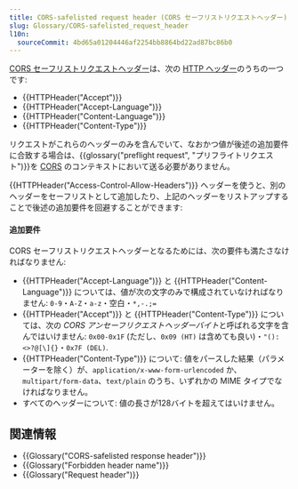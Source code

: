 ```yaml
---
title: CORS-safelisted request header (CORS セーフリストリクエストヘッダー)
slug: Glossary/CORS-safelisted_request_header
l10n:
  sourceCommit: 4bd65a01204446af2254bb8864bd22ad87bc86b0
---
```


[CORS セーフリストリクエストヘッダー](https://fetch.spec.whatwg.org/#cors-safelisted-request-header)は、次の [HTTP ヘッダー](/ja/docs/Web/HTTP/Headers)のうちの一つです:

- {{HTTPHeader("Accept")}}
- {{HTTPHeader("Accept-Language")}}
- {{HTTPHeader("Content-Language")}}
- {{HTTPHeader("Content-Type")}}

リクエストがこれらのヘッダーのみを含んでいて、なおかつ値が後述の追加要件に合致する場合は、{{glossary("preflight request", "プリフライトリクエスト")}}を [CORS](/ja/docs/Glossary/CORS) のコンテキストにおいて送る必要がありません。

{{HTTPHeader("Access-Control-Allow-Headers")}} ヘッダーを使うと、別のヘッダーをセーフリストとして追加したり、上記のヘッダーをリストアップすることで後述の追加要件を回避することができます:

#### 追加要件

CORS セーフリストリクエストヘッダーとなるためには、次の要件も満たさなければなりません:

- {{HTTPHeader("Accept-Language")}} と {{HTTPHeader("Content-Language")}} については、値が次の文字のみで構成されていなければなりません: `0-9`・`A-Z`・`a-z`・空白・`*,-.;=`
- {{HTTPHeader("Accept")}} と {{HTTPHeader("Content-Type")}} については、次の *CORS アンセーフリクエストヘッダーバイト*と呼ばれる文字を含んではいけません: `0x00-0x1F` (ただし、`0x09 (HT)` は含めても良い)・`"():<>?@[\]{}`・`0x7F (DEL)`.
- {{HTTPHeader("Content-Type")}} について: 値をパースした結果（パラメーターを除く）が、`application/x-www-form-urlencoded` か、`multipart/form-data`、`text/plain` のうち、いずれかの MIME タイプでなければなりません。
- すべてのヘッダーについて: 値の長さが128バイトを超えてはいけません。

## 関連情報

- {{Glossary("CORS-safelisted response header")}}
- {{Glossary("Forbidden header name")}}
- {{Glossary("Request header")}}
